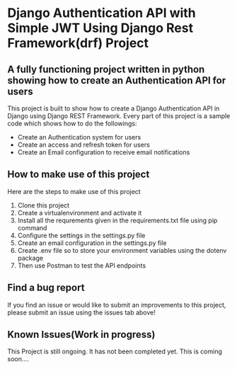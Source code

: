 # Django Authentication API with Simple JWT Using Django Rest Framework(drf) Project


## A fully functioning project written in python showing how to create an Authentication API for users

This project is built to show how to create a Django Authentication API in Django using Django REST Framework. Every part of this project is a sample code which shows how to do the followings:

* Create an Authentication system for users
* Create an access and refresh token for users
* Create an Email configuration to receive email notifications

## How to make use of this project

Here are the steps to make use of this project

1. Clone this project
2. Create a virtualenvironment and activate it
3. Install all the requrements given in the requirements.txt file using pip command
4. Configure the settings in the settings.py file
5. Create an email configuration in the settings.py file
6. Create .env file so to store your environment variables using the dotenv package
7. Then use Postman to test the API endpoints

## Find a bug report

If you find an issue or would like to submit an improvements to this project, please submit an issue using the issues tab above!

## Known Issues(Work in progress)
This Project is still ongoing. It has not been completed yet. This is coming soon....